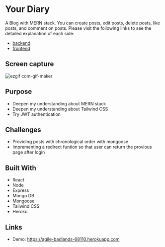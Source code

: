 # Your Diary
A Blog with MERN stack. You can create posts, edit posts, delete posts, like posts, and comment on posts.
Please visit the following links to see the detailed explanation of each side: 
- [backend](https://github.com/Lada496/mern-blog-backend/blob/main/README.md)
- [frontend](https://github.com/Lada496/mern-blog-frontend/blob/main/README.md)
## Screen capture
![ezgif com-gif-maker](https://user-images.githubusercontent.com/67321065/157980661-7dbc7dd6-1058-4dcb-9251-dead2e1bb35d.gif)
## Purpose
- Deepen my understanding about MERN stack
- Deepen my understanding about Tailwind CSS
- Try JWT authentication
## Challenges
- Providing posts with chronological order with mongoose
- Imprementing a redirect funtion so that user can return the provious page after login

## Built With
- React
- Node
- Express
- Mongo DB
- Mongoose
- Tailwind CSS
- Heroku

## Links
- Demo: https://agile-badlands-68110.herokuapp.com
